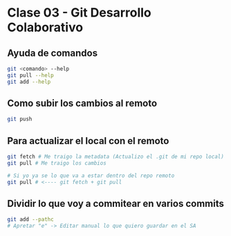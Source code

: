 # Clase 03 - Git Desarrollo Colaborativo

## Ayuda de comandos

```sh
git <comando> --help
git pull --help
git add --help
```
## Como subir los cambios al remoto

```sh
git push
```

## Para actualizar el local con el remoto

```sh
git fetch # Me traigo la metadata (Actualizo el .git de mi repo local)
git pull # Me traigo los cambios

# Si yo ya se lo que va a estar dentro del repo remoto
git pull # <---- git fetch + git pull
```

## Dividir lo que voy a commitear en varios commits

```sh
git add --pathc
# Apretar "e" -> Editar manual lo que quiero guardar en el SA
```
